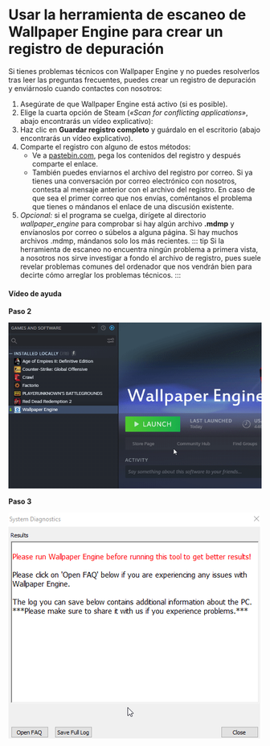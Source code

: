 # Usar la herramienta de escaneo de Wallpaper Engine para crear un registro de depuración

Si tienes problemas técnicos con Wallpaper Engine y no puedes resolverlos tras leer las preguntas frecuentes, puedes crear un registro de depuración y enviárnoslo cuando contactes con nosotros:

1. Asegúrate de que Wallpaper Engine está activo (si es posible).
2. Elige la cuarta opción de Steam (*«Scan for conflicting applications»*, abajo encontrarás un vídeo explicativo):
3. Haz clic en **Guardar registro completo** y guárdalo en el escritorio (abajo encontrarás un vídeo explicativo).
4. Comparte el registro con alguno de estos métodos:
    * Ve a [pastebin.com](https://pastebin.com/), pega los contenidos del registro y después comparte el enlace.
    * También puedes enviarnos el archivo del registro por correo. Si ya tienes una conversación por correo electrónico con nosotros, contesta al mensaje anterior con el archivo del registro. En caso de que sea el primer correo que nos envías, coméntanos el problema que tienes o mándanos el enlace de una discusión existente.
5. *Opcional:* si el programa se cuelga, dirígete al directorio *wallpaper_engine* para comprobar si hay algún archivo **.mdmp** y envíanoslos por correo o súbelos a alguna página. Si hay muchos archivos .mdmp, mándanos solo los más recientes. ::: tip Si la herramienta de escaneo no encuentra ningún problema a primera vista, a nosotros nos sirve investigar a fondo el archivo de registro, pues suele revelar problemas comunes del ordenador que nos vendrán bien para decirte cómo arreglar los problemas técnicos.
:::

#### Vídeo de ayuda

**Paso 2**

![Opción Usar herramienta de escaneo](./scantoollaunch.gif)

**Paso 3**

![Guardar registro de la herramienta de escaneo](./scantoolsave.gif)